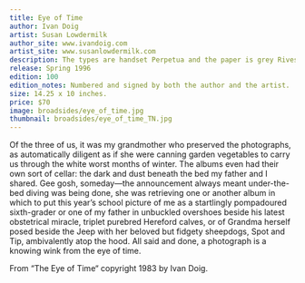 ```yaml
---
title: Eye of Time
author: Ivan Doig
artist: Susan Lowdermilk
author_site: www.ivandoig.com
artist_site: www.susanlowdermilk.com
description: The types are handset Perpetua and the paper is grey Rives BFK. Both the type and the woocut were printed on a Vandercook 219 proofing press.
release: Spring 1996
edition: 100
edition_notes: Numbered and signed by both the author and the artist.
size: 14.25 x 10 inches.
price: $70
image: broadsides/eye_of_time.jpg
thumbnail: broadsides/eye_of_time_TN.jpg
---
```


Of the three of us, it was my grandmother who preserved the photographs, as automatically diligent as if she were canning garden vegetables to carry us through the white worst months of winter. The albums even had their own sort of cellar: the dark and dust beneath the bed my father and I shared. Gee gosh, someday—the announcement always meant under-the-bed diving was being done, she was retrieving one or another album in which to put this year’s school picture of me as a startlingly pompadoured sixth-grader or one of my father in unbuckled overshoes beside his latest obstetrical miracle, triplet purebred Hereford calves, or of Grandma herself posed beside the Jeep with her beloved but fidgety sheepdogs, Spot and Tip, ambivalently atop the hood.
All said and done, a photograph is a knowing wink from the eye of time.

From “The Eye of Time“ copyright 1983 by Ivan Doig.

